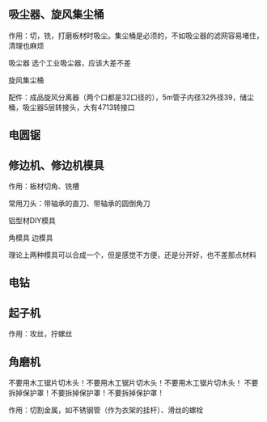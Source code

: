## 吸尘器、旋风集尘桶

作用：切，铣，打磨板材时吸尘。集尘桶是必须的，不如吸尘器的滤网容易堵住，清理也麻烦

吸尘器
选个工业吸尘器，应该大差不差


旋风集尘桶

配件：成品旋风分离器（两个口都是32口径的），5m管子内径32外径39，储尘桶，吸尘器5层转接头，大有4713转接口


## 电圆锯

## 修边机、修边机模具

作用：板材切角、铣槽

常用刀头：带轴承的直刀、带轴承的圆倒角刀

铝型材DIY模具

角模具
边模具

理论上两种模具可以合成一个，但是感觉不方便，还是分开好，也不差那点材料


## 电钻


## 起子机

作用：攻丝，拧螺丝

## 角磨机

不要用木工锯片切木头！不要用木工锯片切木头！不要用木工锯片切木头！
不要拆掉保护罩！不要拆掉保护罩！不要拆掉保护罩！

作用：切割金属，如不锈钢管（作为衣架的挂杆）、滑丝的螺栓